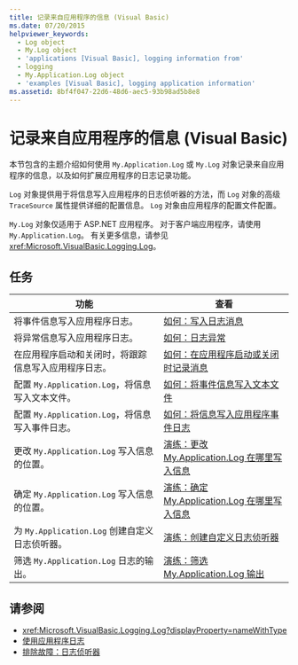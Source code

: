 ```yaml
---
title: 记录来自应用程序的信息 (Visual Basic)
ms.date: 07/20/2015
helpviewer_keywords:
  - Log object
  - My.Log object
  - 'applications [Visual Basic], logging information from'
  - logging
  - My.Application.Log object
  - 'examples [Visual Basic], logging application information'
ms.assetid: 8bf4f047-22d6-48d6-aec5-93b98ad5b8e8
---
```

# <a name="logging-information-from-the-application-visual-basic"></a>记录来自应用程序的信息 (Visual Basic)
本节包含的主题介绍如何使用 `My.Application.Log` 或 `My.Log` 对象记录来自应用程序的信息，以及如何扩展应用程序的日志记录功能。  
  
 `Log` 对象提供用于将信息写入应用程序的日志侦听器的方法，而 `Log` 对象的高级 `TraceSource` 属性提供详细的配置信息。 `Log` 对象由应用程序的配置文件配置。  
  
 `My.Log` 对象仅适用于 ASP.NET 应用程序。 对于客户端应用程序，请使用 `My.Application.Log`。 有关更多信息，请参见<xref:Microsoft.VisualBasic.Logging.Log>。  
  
## <a name="tasks"></a>任务  
  
|功能|查看|  
|--------|---------|  
|将事件信息写入应用程序日志。|[如何：写入日志消息](../../../../visual-basic/developing-apps/programming/log-info/how-to-write-log-messages.md)|  
|将异常信息写入应用程序日志。|[如何：日志异常](../../../../visual-basic/developing-apps/programming/log-info/how-to-log-exceptions.md)|  
|在应用程序启动和关闭时，将跟踪信息写入应用程序日志。|[如何：在应用程序启动或关闭时记录消息](../../../../visual-basic/developing-apps/programming/log-info/how-to-log-messages-when-the-application-starts-or-shuts-down.md)|  
|配置 `My.Application.Log`，将信息写入文本文件。|[如何：将事件信息写入文本文件](../../../../visual-basic/developing-apps/programming/log-info/how-to-write-event-information-to-a-text-file.md)|  
|配置 `My.Application.Log`，将信息写入事件日志。|[如何：将信息写入应用程序事件日志](../../../../visual-basic/developing-apps/programming/log-info/how-to-write-to-an-application-event-log.md)|  
|更改 `My.Application.Log` 写入信息的位置。|[演练：更改 My.Application.Log 在哪里写入信息](../../../../visual-basic/developing-apps/programming/log-info/walkthrough-changing-where-my-application-log-writes-information.md)|  
|确定 `My.Application.Log` 写入信息的位置。|[演练：确定 My.Application.Log 在哪里写入信息](../../../../visual-basic/developing-apps/programming/log-info/walkthrough-determining-where-my-application-log-writes-information.md)|  
|为 `My.Application.Log` 创建自定义日志侦听器。|[演练：创建自定义日志侦听器](../../../../visual-basic/developing-apps/programming/log-info/walkthrough-creating-custom-log-listeners.md)|  
|筛选 `My.Application.Log` 日志的输出。|[演练：筛选 My.Application.Log 输出](../../../../visual-basic/developing-apps/programming/log-info/walkthrough-filtering-my-application-log-output.md)|  
  
## <a name="see-also"></a>请参阅

- <xref:Microsoft.VisualBasic.Logging.Log?displayProperty=nameWithType>
- [使用应用程序日志](../../../../visual-basic/developing-apps/programming/log-info/working-with-application-logs.md)
- [排除故障：日志侦听器](../../../../visual-basic/developing-apps/programming/log-info/troubleshooting-log-listeners.md)
